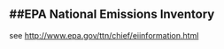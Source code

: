 ##EPA National Emissions Inventory
 ----------------------------------------------------
 see <http://www.epa.gov/ttn/chief/eiinformation.html>
